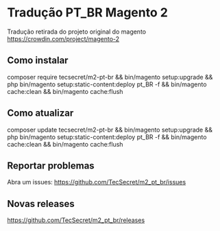 # Tradução PT_BR Magento 2


Tradução retirada do projeto original do magento https://crowdin.com/project/magento-2


## Como instalar
composer require tecsecret/m2-pt-br && bin/magento setup:upgrade && php bin/magento setup:static-content:deploy pt_BR -f && bin/magento cache:clean && bin/magento cache:flush

## Como atualizar
composer update tecsecret/m2-pt-br && bin/magento setup:upgrade && php bin/magento setup:static-content:deploy pt_BR -f && bin/magento cache:clean && bin/magento cache:flush


## Reportar problemas
Abra um issues: https://github.com/TecSecret/m2_pt_br/issues

## Novas releases
https://github.com/TecSecret/m2_pt_br/releases